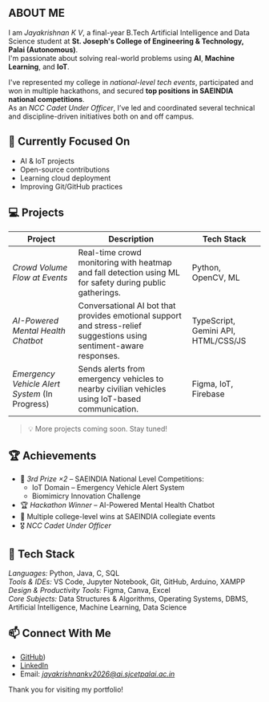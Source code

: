 ## ABOUT ME

I am *Jayakrishnan K V*, a final-year B.Tech Artificial Intelligence and Data Science student at **St. Joseph's College of Engineering & Technology, Palai (Autonomous)**.  
I'm passionate about solving real-world problems using **AI**, **Machine Learning**, and **IoT**.

I've represented my college in *national-level tech events*, participated and won in multiple hackathons, and secured **top positions in SAEINDIA national competitions**.  
As an *NCC Cadet Under Officer*, I’ve led and coordinated several technical and discipline-driven initiatives both on and off campus.


## 🔭 Currently Focused On

- AI & IoT projects  
- Open-source contributions  
- Learning cloud deployment  
- Improving Git/GitHub practices  



## 💻 Projects

| Project | Description | Tech Stack |
|--------|-------------|------------|
| *Crowd Volume Flow at Events* | Real-time crowd monitoring with heatmap and fall detection using ML for safety during public gatherings. | Python, OpenCV, ML |
| *AI-Powered Mental Health Chatbot* | Conversational AI bot that provides emotional support and stress-relief suggestions using sentiment-aware responses. | TypeScript, Gemini API, HTML/CSS/JS |
| *Emergency Vehicle Alert System* (In Progress) | Sends alerts from emergency vehicles to nearby civilian vehicles using IoT-based communication. | Figma, IoT, Firebase |

> 💡 More projects coming soon. Stay tuned!



## 🏆 Achievements

- 🥉 *3rd Prize ×2* – SAEINDIA National Level Competitions:  
  - IoT Domain – Emergency Vehicle Alert System  
  - Biomimicry Innovation Challenge
- 🏆 *Hackathon Winner* – AI-Powered Mental Health Chatbot
- 🏅 Multiple college-level wins at SAEINDIA collegiate events
- 🎖 *NCC Cadet Under Officer* 

## 🧰 Tech Stack

*Languages:* Python, Java, C, SQL  
*Tools & IDEs:* VS Code, Jupyter Notebook, Git, GitHub, Arduino, XAMPP  
*Design & Productivity Tools:* Figma, Canva, Excel  
*Core Subjects:* Data Structures & Algorithms, Operating Systems, DBMS, Artificial Intelligence, Machine Learning, Data Science  

## 📫 Connect With Me

- [GitHub](https://github.com/jayakrishnan004))
- [LinkedIn](https://www.linkedin.com/in/jayakrishnan-k-v-595a4527b/)
- Email: *jayakrishnankv2026@ai.sjcetpalai.ac.in*


Thank you for visiting my portfolio!
